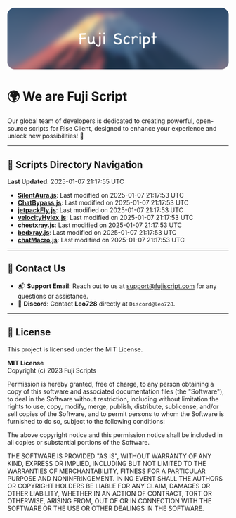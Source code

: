 ![Banner](.github/b.webp)

# 🌍 **We are Fuji Script**

Our global team of developers is dedicated to creating powerful, open-source scripts for Rise Client, designed to enhance your experience and unlock new possibilities! 🌟

---
<!-- SCRIPTS_NAVIGATION_START -->
## 📂 **Scripts Directory Navigation**

**Last Updated**: 2025-01-07 21:17:55 UTC

- **[SilentAura.js](scripts/SilentAura.js)**: Last modified on 2025-01-07 21:17:53 UTC
- **[ChatBypass.js](scripts/ChatBypass.js)**: Last modified on 2025-01-07 21:17:53 UTC
- **[jetpackFly.js](scripts/jetpackFly.js)**: Last modified on 2025-01-07 21:17:53 UTC
- **[velocityHylex.js](scripts/velocityHylex.js)**: Last modified on 2025-01-07 21:17:53 UTC
- **[chestxray.js](scripts/chestxray.js)**: Last modified on 2025-01-07 21:17:53 UTC
- **[bedxray.js](scripts/bedxray.js)**: Last modified on 2025-01-07 21:17:53 UTC
- **[chatMacro.js](scripts/chatMacro.js)**: Last modified on 2025-01-07 21:17:53 UTC

<!-- SCRIPTS_NAVIGATION_END -->

---

## 💬 **Contact Us**  
- 📬 **Support Email**: Reach out to us at [support@fujiscript.com](mailto:support@fujiscript.com) for any questions or assistance.  
- 💬 **Discord**: Contact **Leo728** directly at `Discord@leo728`.

---

## 📜 **License**

This project is licensed under the MIT License.  

**MIT License**  
Copyright (c) 2023 Fuji Scripts  

Permission is hereby granted, free of charge, to any person obtaining a copy of this software and associated documentation files (the "Software"), to deal in the Software without restriction, including without limitation the rights to use, copy, modify, merge, publish, distribute, sublicense, and/or sell copies of the Software, and to permit persons to whom the Software is furnished to do so, subject to the following conditions:  

The above copyright notice and this permission notice shall be included in all copies or substantial portions of the Software.  

THE SOFTWARE IS PROVIDED "AS IS", WITHOUT WARRANTY OF ANY KIND, EXPRESS OR IMPLIED, INCLUDING BUT NOT LIMITED TO THE WARRANTIES OF MERCHANTABILITY, FITNESS FOR A PARTICULAR PURPOSE AND NONINFRINGEMENT. IN NO EVENT SHALL THE AUTHORS OR COPYRIGHT HOLDERS BE LIABLE FOR ANY CLAIM, DAMAGES OR OTHER LIABILITY, WHETHER IN AN ACTION OF CONTRACT, TORT OR OTHERWISE, ARISING FROM, OUT OF OR IN CONNECTION WITH THE SOFTWARE OR THE USE OR OTHER DEALINGS IN THE SOFTWARE.  
